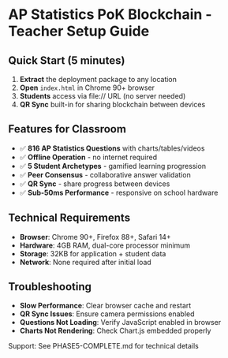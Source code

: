 # AP Statistics PoK Blockchain - Teacher Setup Guide

## Quick Start (5 minutes)

1. **Extract** the deployment package to any location
2. **Open** `index.html` in Chrome 90+ browser  
3. **Students** access via file:// URL (no server needed)
4. **QR Sync** built-in for sharing blockchain between devices

## Features for Classroom

- ✅ **816 AP Statistics Questions** with charts/tables/videos
- ✅ **Offline Operation** - no internet required
- ✅ **5 Student Archetypes** - gamified learning progression  
- ✅ **Peer Consensus** - collaborative answer validation
- ✅ **QR Sync** - share progress between devices
- ✅ **Sub-50ms Performance** - responsive on school hardware

## Technical Requirements

- **Browser**: Chrome 90+, Firefox 88+, Safari 14+
- **Hardware**: 4GB RAM, dual-core processor minimum
- **Storage**: 32KB for application + student data
- **Network**: None required after initial load

## Troubleshooting

- **Slow Performance**: Clear browser cache and restart
- **QR Sync Issues**: Ensure camera permissions enabled
- **Questions Not Loading**: Verify JavaScript enabled in browser
- **Charts Not Rendering**: Check Chart.js embedded properly

Support: See PHASE5-COMPLETE.md for technical details
